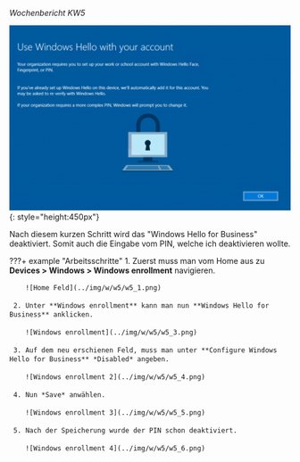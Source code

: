 *Wochenbericht KW5*

![PIN Windows ](../img/w/w5/w5_x.png){: style="height:450px"}

Nach diesem kurzen Schritt wird das "Windows Hello for Business" deaktiviert. Somit auch die Eingabe vom PIN, welche ich deaktivieren wollte.

???+ example "Arbeitsschritte"
     1. Zuerst muss man vom Home aus zu **Devices > Windows > Windows enrollment** navigieren.

        ![Home Feld](../img/w/w5/w5_1.png)

     2. Unter **Windows enrollment** kann man nun **Windows Hello for Business** anklicken.

        ![Windows enrollment](../img/w/w5/w5_3.png)

     3. Auf dem neu erschienen Feld, muss man unter **Configure Windows Hello for Business** *Disabled* angeben.

        ![Windows enrollment 2](../img/w/w5/w5_4.png)

     4. Nun *Save* anwählen.

        ![Windows enrollment 3](../img/w/w5/w5_5.png)

     5. Nach der Speicherung wurde der PIN schon deaktiviert.

        ![Windows enrollment 4](../img/w/w5/w5_6.png)
